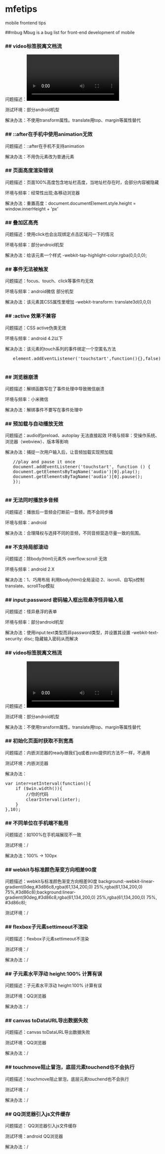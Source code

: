 mfetips
=======

mobile frontend tips


##mbug 
Mbug is a bug list for front-end development of mobile

### ## video标签脱离文档流

   问题描述：<video>标签的父元素(祖辈元素)设置transform样式后，<video>标签会脱离文档流

   测试环境：部分android机型

   解决办法：不使用transform属性。translate用top、margin等属性替代
   
### ## ::after在手机中使用animation无效

   问题描述：::after在手机不支持animation

   解决办法：不用伪元素改为普通元素
   
### ## 页面高度渲染错误

   问题描述：页面100%高度包含地址栏高度，当地址栏存在时，会部分内容被隐藏

   环境与频率：经常性出现;各移动浏览器

   解决办法：重置<html>高度：document.documentElement.style.height = window.innerHeight + 'px'
 
### ## 叠加区高亮

   问题描述：使用click也会出现绑定点击区域闪一下的情况

   环境与频率：部分android机型

   解决办法：给该元素一个样式 -webkit-tap-highlight-color:rgba(0,0,0,0);
   
### ## 事件无法被触发

   问题描述：focus、touch、click等事件均无效

   环境与频率：android微信 部分机型

   解决办法：该元素其CSS属性里增加 -webkit-transform: translate3d(0,0,0) 
   
### ## :active 效果不兼容

   问题描述：CSS active伪类无效

   环境与频率：android 4.2以下

   解决办法：该元素的touch系列的事件绑定一个空匿名方法

   <pre>
   element.addEventListener('touchstart',function(){},false);
   </pre>
   
### ## 浏览器崩溃

   问题描述：解绑函数写在了事件处理中导致微信崩溃

   环境与频率：小米微信

   解决办法：解绑事件不要写在事件处理中

### ## 预加载与自动播放无效

   问题描述：audio的preload、autoplay 无法直接起效
 环境与频率：受操作系统、浏览器（webview）、版本等影响

   解决办法：捕捉一次用户输入后，让音频加载实现预加载

   <pre>
   //play and pause it once
   document.addEventListener('touchstart', function () {
   document.getElementsByTagName('audio')[0].play();
   document.getElementsByTagName('audio')[0].pause();
   });
   </pre>

### ## 无法同时播放多音频

   问题描述：播放后一音频会打断前一音频，而不会同步播

   环境与频率：android

   解决办法：合理降权与选择不同的音频，不同音频营造尽量一致的氛围。

### ## 不支持局部滚动

   问题描述：除body(html)元素外 overflow:scroll 无效

   环境与频率：android 2.X

   解决办法：1、巧用布局 利用body(html)全局滚动
             2、iscroll、自写js控制translate、scrollTop模拟

### ## input:password 密码输入框出现悬浮怪异输入框

   问题描述：怪异悬浮的表单

   环境与频率：部分android机型

   解决办法：使用input:text类型而非password类型，并设置其设置 -webkit-text-security: disc; 隐藏输入密码从而解决

### ## video标签脱离文档流

   问题描述：<video>标签的父元素(祖辈元素)设置transform样式后，<video>标签会脱离文档流

   测试环境：部分android机型

   解决办法：不使用transform属性。translate用top、margin等属性替代

### ## 初始化页面时获取不到宽高

   问题描述：内嵌浏览器的ready跟我们jq或者zoto提供的方法不一样，不通用

   测试环境：内嵌浏览器

   解决办法：

 <pre>
var inter=setInterval(function(){
	if ($win.width()){
		//你的代码				
		clearInterval(inter);
	}
},10);
</pre>
### ## 不同单位在手机端不能用
   问题描述：如100%在手机端展现不一致

   测试环境：/

   解决办法：100% -> 100px

### ## webkit与标准颜色渐变方向相差90度

   问题描述：webkit与标准颜色渐变方向相差90度 background:-webkit-linear-gradient(0deg,#3d86c8,rgba(61,134,200,0) 25%,rgba(61,134,200,0) 75%,#3d86c8);background:linear-gradient(90deg,#3d86c8,rgba(61,134,200,0) 25%,rgba(61,134,200,0) 75%, #3d86c8);

   测试环境：/

### ## flexbox子元素settimeout不渲染
   问题描述：flexbox子元素settimeout不渲染

   测试环境：/

   解决办法：/ 

### ## 子元素水平浮动 height:100% 计算有误
   问题描述：子元素水平浮动 height:100% 计算有误

   测试环境：QQ浏览器 

   解决办法：/ 

### ## canvas toDataURL导出数据失败

   问题描述：canvas toDataURL导出数据失败

   测试环境：QQ浏览器 

   解决办法：/ 

### ## touchmove阻止冒泡，底层元素touchend也不会执行

   问题描述：touchmove阻止冒泡，底层元素touchend也不会执行

   测试环境：/

   解决办法：/ 

### ##  QQ浏览器引入js文件缓存

   问题描述： QQ浏览器引入js文件缓存

   测试环境：android QQ浏览器
   
   解决办法：/ 
